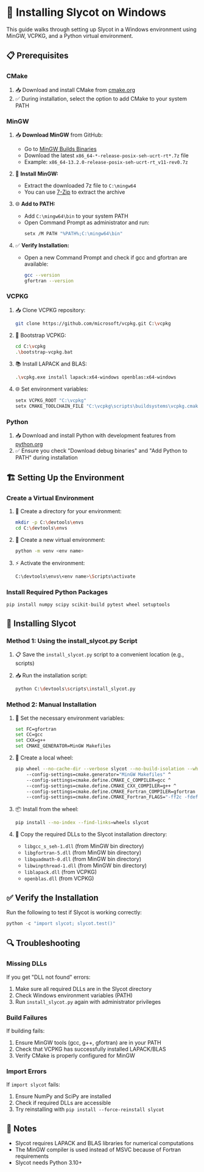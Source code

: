 # 🚀 Installing Slycot on Windows

This guide walks through setting up Slycot in a Windows environment using MinGW, VCPKG, and a Python virtual environment.

## 📋 Prerequisites

### CMake
1. 📥 Download and install CMake from [cmake.org](https://cmake.org/download/)
2. ✅ During installation, select the option to add CMake to your system PATH

### MinGW
1. 📥 **Download MinGW** from GitHub:
   - Go to [MinGW Builds Binaries](https://github.com/niXman/mingw-builds-binaries/releases)
   - Download the latest `x86_64-*-release-posix-seh-ucrt-rt*.7z` file 
   - Example: `x86_64-13.2.0-release-posix-seh-ucrt-rt_v11-rev0.7z`

2. 📂 **Install MinGW:**
   - Extract the downloaded 7z file to `C:\mingw64`
   - You can use [7-Zip](https://www.7-zip.org/) to extract the archive

3. 🌐 **Add to PATH:**
   - Add `C:\mingw64\bin` to your system PATH
   - Open Command Prompt as administrator and run:
     ```bash
     setx /M PATH "%PATH%;C:\mingw64\bin"
     ```

4. ✅ **Verify Installation:**
   - Open a new Command Prompt and check if gcc and gfortran are available:
     ```bash
     gcc --version
     gfortran --version
     ```

### VCPKG
1. 📥 Clone VCPKG repository:
   ```bash
   git clone https://github.com/microsoft/vcpkg.git C:\vcpkg
   ```

2. 🔧 Bootstrap VCPKG:
   ```bash
   cd C:\vcpkg
   .\bootstrap-vcpkg.bat
   ```

3. 📚 Install LAPACK and BLAS:
   ```bash
   .\vcpkg.exe install lapack:x64-windows openblas:x64-windows
   ```

4. 🌐 Set environment variables:
   ```bash
   setx VCPKG_ROOT "C:\vcpkg"
   setx CMAKE_TOOLCHAIN_FILE "C:\vcpkg\scripts\buildsystems\vcpkg.cmake"
   ```

### Python
1. 📥 Download and install Python with development features from [python.org](https://www.python.org/downloads/)
2. ✅ Ensure you check "Download debug binaries" and "Add Python to PATH" during installation

## 🏗️ Setting Up the Environment

### Create a Virtual Environment
1. 📂 Create a directory for your environment:
   ```bash
   mkdir -p C:\devtools\envs
   cd C:\devtools\envs
   ```

2. 🐍 Create a new virtual environment:
   ```bash
   python -m venv <env name>
   ```

3. ⚡ Activate the environment:
   ```bash
   C:\devtools\envs\<env name>\Scripts\activate
   ```

### Install Required Python Packages
```bash
pip install numpy scipy scikit-build pytest wheel setuptools
```

## 🧪 Installing Slycot

### Method 1: Using the install_slycot.py Script
1. 📋 Save the `install_slycot.py` script to a convenient location (e.g., scripts)

2. 📥 Run the installation script:
   ```bash
   python C:\devtools\scripts\install_slycot.py
   ```

### Method 2: Manual Installation
1. 🔧 Set the necessary environment variables:
   ```bash
   set FC=gfortran
   set CC=gcc
   set CXX=g++
   set CMAKE_GENERATOR=MinGW Makefiles
   ```

2. 🔄 Create a local wheel:
   ```bash
   pip wheel --no-cache-dir --verbose slycot --no-build-isolation --wheel-dir=wheels ^
       --config-settings=cmake.generator="MinGW Makefiles" ^
       --config-settings=cmake.define.CMAKE_C_COMPILER=gcc ^
       --config-settings=cmake.define.CMAKE_CXX_COMPILER=g++ ^
       --config-settings=cmake.define.CMAKE_Fortran_COMPILER=gfortran ^
       --config-settings=cmake.define.CMAKE_Fortran_FLAGS="-ff2c -fdefault-integer-8 -fdefault-real-8 -fPIC"
   ```

3. 📦 Install from the wheel:
   ```bash
   pip install --no-index --find-links=wheels slycot
   ```

4. 📁 Copy the required DLLs to the Slycot installation directory:
   - `libgcc_s_seh-1.dll` (from MinGW bin directory)
   - `libgfortran-5.dll` (from MinGW bin directory)
   - `libquadmath-0.dll` (from MinGW bin directory)
   - `libwinpthread-1.dll` (from MinGW bin directory)
   - `liblapack.dll` (from VCPKG)
   - `openblas.dll` (from VCPKG)

## ✅ Verify the Installation

Run the following to test if Slycot is working correctly:

```python
python -c "import slycot; slycot.test()"
```

## 🔍 Troubleshooting

### Missing DLLs
If you get "DLL not found" errors:
1. Make sure all required DLLs are in the Slycot directory
2. Check Windows environment variables (PATH)
3. Run `install_slycot.py` again with administrator privileges

### Build Failures
If building fails:
1. Ensure MinGW tools (gcc, g++, gfortran) are in your PATH
2. Check that VCPKG has successfully installed LAPACK/BLAS
3. Verify CMake is properly configured for MinGW

### Import Errors
If `import slycot` fails:
1. Ensure NumPy and SciPy are installed
2. Check if required DLLs are accessible
3. Try reinstalling with `pip install --force-reinstall slycot`

## 📝 Notes

- Slycot requires LAPACK and BLAS libraries for numerical computations
- The MinGW compiler is used instead of MSVC because of Fortran requirements
- Slycot needs Python 3.10+
